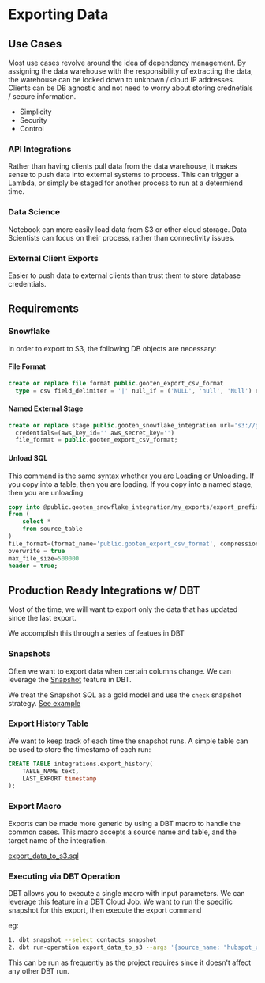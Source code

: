 # Exporting Data
## Use Cases
Most use cases revolve around the idea of dependency management.  By assigning the data warehouse with the responsibility of extracting the data, the warehouse can be locked down to unknown / cloud IP addresses.  Clients can be DB agnostic and not need to worry about storing crednetials / secure information.

* Simplicity
* Security
* Control

### API Integrations
Rather than having clients pull data from the data warehouse, it makes sense to push data into external systems to process.  This can trigger a Lambda, or simply be staged for another process to run at a determiend time.

### Data Science
Notebook can more easily load data from S3 or other cloud storage.  Data Scientists can focus on their process, rather than connectivity issues.

### External Client Exports
Easier to push data to external clients than trust them to store database credentials.

## Requirements
### Snowflake
In order to export to S3, the following DB objects are necessary:
#### File Format
```sql
create or replace file format public.gooten_export_csv_format
  type = csv field_delimiter = '|' null_if = ('NULL', 'null', 'Null') empty_field_as_null = true FIELD_OPTIONALLY_ENCLOSED_BY='"';
```
#### Named External Stage
```sql
create or replace stage public.gooten_snowflake_integration url='s3://gooten-snowflake-integration-exports/'
  credentials=(aws_key_id='' aws_secret_key='')
  file_format = public.gooten_export_csv_format;
```
#### Unload SQL
This command is the same syntax whether you are Loading or Unloading.  If you copy into a table, then you are loading.  If you copy into a named stage, then you are unloading

```sql
copy into @public.gooten_snowflake_integration/my_exports/export_prefix_ 
from (
    select * 
    from source_table
) 
file_format=(format_name='public.gooten_export_csv_format', compression='none') 
overwrite = true 
max_file_size=500000
header = true;
```

## Production Ready Integrations w/ DBT
Most of the time, we will want to export only the data that has updated since the last export.

We accomplish this through a series of featues in DBT

### Snapshots
Often we want to export data when certain columns change.  We can leverage the [Snapshot](https://docs.getdbt.com/docs/snapshots) feature in DBT.

We treat the Snapshot SQL as a gold model and use the `check` snapshot strategy. [See example](./snapshot_example.sql)

### Export History Table
We want to keep track of each time the snapshot runs.  A simple table can be used to store the timestamp of each run:

```SQL
CREATE TABLE integrations.export_history(
    TABLE_NAME text,
    LAST_EXPORT timestamp
);
```

### Export Macro
Exports can be made more generic by using a DBT macro to handle the common cases.  This macro accepts a source name and table, and the target name of the integration.

[export_data_to_s3.sql](/macros/export_data_to_s3.sql)

### Executing via DBT Operation

DBT allows you to execute a single macro with input parameters.  We can leverage this feature in a DBT Cloud Job.  We want to run the specific snapshot for this export, then execute the export command

eg:

``` bash
1. dbt snapshot --select contacts_snapshot
2. dbt run-operation export_data_to_s3 --args '{source_name: "hubspot_updates", table_name: "contacts_snapshot", export_name: "hubspot_contact_updates"}'
```

This can be run as frequently as the project requires since it doesn't affect any other DBT run.
